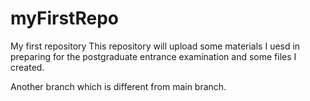 # myFirstRepo
My first repository
This repository will upload some materials I uesd in preparing for the postgraduate entrance examination and some files I created.

Another branch which is different from main branch.
